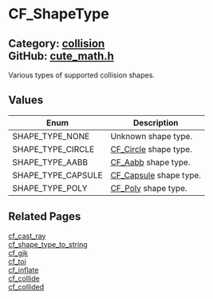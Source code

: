 [](../header.md ':include')

# CF_ShapeType

Category: [collision](https://github.com/RandyGaul/cute_framework/blob/master/docs/api_reference?id=collision)  
GitHub: [cute_math.h](https://github.com/RandyGaul/cute_framework/blob/master/include/cute_math.h)  
---

Various types of supported collision shapes.

## Values

Enum | Description
--- | ---
SHAPE_TYPE_NONE | Unknown shape type.
SHAPE_TYPE_CIRCLE | [CF_Circle](https://github.com/RandyGaul/cute_framework/blob/master/docs/math/cf_circle.md) shape type.
SHAPE_TYPE_AABB | [CF_Aabb](https://github.com/RandyGaul/cute_framework/blob/master/docs/math/cf_aabb.md) shape type.
SHAPE_TYPE_CAPSULE | [CF_Capsule](https://github.com/RandyGaul/cute_framework/blob/master/docs/collision/cf_capsule.md) shape type.
SHAPE_TYPE_POLY | [CF_Poly](https://github.com/RandyGaul/cute_framework/blob/master/docs/collision/cf_poly.md) shape type.

## Related Pages

[cf_cast_ray](https://github.com/RandyGaul/cute_framework/blob/master/docs/collision/cf_cast_ray.md)  
[cf_shape_type_to_string](https://github.com/RandyGaul/cute_framework/blob/master/docs/collision/cf_shape_type_to_string.md)  
[cf_gjk](https://github.com/RandyGaul/cute_framework/blob/master/docs/collision/cf_gjk.md)  
[cf_toi](https://github.com/RandyGaul/cute_framework/blob/master/docs/collision/cf_toi.md)  
[cf_inflate](https://github.com/RandyGaul/cute_framework/blob/master/docs/collision/cf_inflate.md)  
[cf_collide](https://github.com/RandyGaul/cute_framework/blob/master/docs/collision/cf_collide.md)  
[cf_collided](https://github.com/RandyGaul/cute_framework/blob/master/docs/collision/cf_collided.md)  

